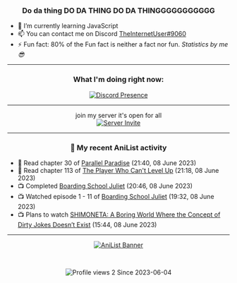 <div align="center">

### Do da thing DO DA THING DO DA THINGGGGGGGGGGG
</div>

- 🌱 I’m currently learning JavaScript
- 📫 You can contact me on Discord [TheInternetUser#9060](https://discord.com/users/534117072796385300)
- ⚡ Fun fact: 80% of the Fun fact is neither a fact nor fun. _Statistics by me 😎_
<hr>

<div align="center">

### What I'm doing right now:
[![Discord Presence](https://lanyard.cnrad.dev/api/534117072796385300)](https://discord.com/users/534117072796385300)
<hr>

join my server it's open for all <br>
[![Server Invite](https://invidget.switchblade.xyz/bfYgVHxrSs)](https://discord.gg/bfYgVHxrSs)

<hr>
  
### 🌸 My recent AniList activity

</div>

<!-- ANILIST_ACTIVITY:start -->

-   📖 Read chapter 30 of [Parallel Paradise](https://anilist.co/manga/98543) (21:40, 08 June 2023)
-   📖 Read chapter 113 of [The Player Who Can't Level Up](https://anilist.co/manga/130511) (21:18, 08 June 2023)
-   📺 Completed [Boarding School Juliet](https://anilist.co/anime/101310) (20:46, 08 June 2023)
-   📺 Watched episode 1 - 11 of [Boarding School Juliet](https://anilist.co/anime/101310) (19:32, 08 June 2023)
-   📺 Plans to watch [SHIMONETA: A Boring World Where the Concept of Dirty Jokes Doesn’t Exist](https://anilist.co/anime/20910) (15:44, 08 June 2023)

<!-- ANILIST_ACTIVITY:end -->
<hr>

<div align="center">

[![AniList Banner](https://img.anili.st/User/929966)](https://anilist.co/user/TheInternetUser)

<!-- ![Profile views](https://gpvc.arturio.dev/TheInternetUse7) Since 2023-01-09 -->
<br>

![Profile views 2](https://eng8ov7sekpf7ov.m.pipedream.net) Since 2023-06-04

</div>
